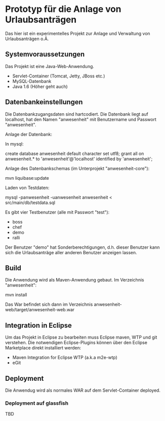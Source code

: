 # Prototyp für die Anlage von Urlaubsanträgen

Das hier ist ein experimentelles Projekt zur Anlage und Verwaltung von Urlaubsanträgen o.Ä.

## Systemvoraussetzungen

Das Projekt ist eine Java-Web-Anwendung. 

* Servlet-Container (Tomcat, Jetty, JBoss etc.)
* MySQL-Datenbank
* Java 1.6 (Höher geht auch)

## Datenbankeinstellungen

Die Datenbankzugangsdaten sind hartcodiert. Die Datenbank liegt auf localhost, hat den Namen 
"anwesenheit" mit Benutzername und Passwort "anwesenheit".

Anlage der Datenbank:

In mysql:

create database anwesenheit default character set utf8;
grant all on anwesenheit.* to 'anwesenheit'@'localhost' identified by 'anwesenheit';

Anlage des Datenbankschemas (im Unterprojekt "anwesenheit-core"):

mvn liquibase:update

Laden von Testdaten:

mysql -panwesenheit -uanwesenheit anwesenheit < src/main/db/testdata.sql

Es gibt vier Testbenutzer (alle mit Passwort "test"):

* boss
* chef
* demo
* ralli

Der Benutzer "demo" hat Sonderberechtigungen, d.h. dieser Benutzer kann sich die Urlaubsanträge aller anderen 
Benutzer anzeigen lassen.

## Build

Die Anwendung wird als Maven-Anwendung gebaut. 
Im Verzeichnis "anwesenheit": 

mvn install

Das War befindet sich dann im Verzeichnis anwesenheit-web/target/anwesenheit-web.war

## Integration in Eclipse
Um das Projekt in Eclipse zu bearbeiten muss Eclipse maven, WTP und git verstehen.
Die notwendigen Eclipse-Plugins können über den Eclipse Marketplace direkt installiert werden:

* Maven Integration for Eclipse WTP (a.k.a m2e-wtp)
* eGit


## Deployment

Die Anwendug wird als normales WAR auf dem Servlet-Container deployed.

### Deployment auf glassfish
TBD

